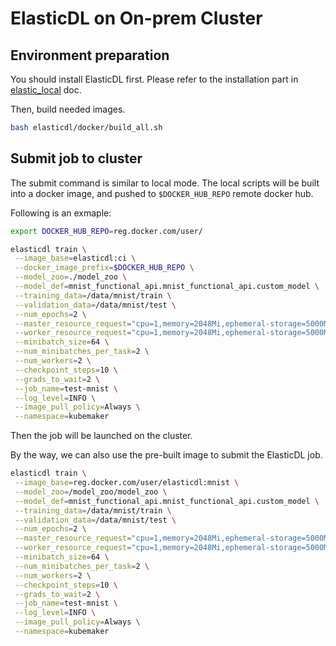 # ElasticDL on On-prem Cluster

## Environment preparation

You should install ElasticDL first. Please refer to the installation part in [elastic_local](elasticdl_local.md) doc.

Then, build needed images.

```bash
bash elasticdl/docker/build_all.sh
```

## Submit job to cluster

The submit command is similar to local mode. The local scripts will be built into a docker image, and pushed to `$DOCKER_HUB_REPO` remote docker hub.

Following is an exmaple:

```bash
export DOCKER_HUB_REPO=reg.docker.com/user/
```

```bash
elasticdl train \
 --image_base=elasticdl:ci \
 --docker_image_prefix=$DOCKER_HUB_REPO \
 --model_zoo=./model_zoo \
 --model_def=mnist_functional_api.mnist_functional_api.custom_model \
 --training_data=/data/mnist/train \
 --validation_data=/data/mnist/test \
 --num_epochs=2 \
 --master_resource_request="cpu=1,memory=2048Mi,ephemeral-storage=5000Mi" \
 --worker_resource_request="cpu=1,memory=2048Mi,ephemeral-storage=5000Mi" \
 --minibatch_size=64 \
 --num_minibatches_per_task=2 \
 --num_workers=2 \
 --checkpoint_steps=10 \
 --grads_to_wait=2 \
 --job_name=test-mnist \
 --log_level=INFO \
 --image_pull_policy=Always \
 --namespace=kubemaker
```

Then the job will be launched on the cluster.

By the way, we can also use the pre-built image to submit the ElasticDL job.

```bash
elasticdl train \
 --image_base=reg.docker.com/user/elasticdl:mnist \
 --model_zoo=/model_zoo/model_zoo \
 --model_def=mnist_functional_api.mnist_functional_api.custom_model \
 --training_data=/data/mnist/train \
 --validation_data=/data/mnist/test \
 --num_epochs=2 \
 --master_resource_request="cpu=1,memory=2048Mi,ephemeral-storage=5000Mi" \
 --worker_resource_request="cpu=1,memory=2048Mi,ephemeral-storage=5000Mi" \
 --minibatch_size=64 \
 --num_minibatches_per_task=2 \
 --num_workers=2 \
 --checkpoint_steps=10 \
 --grads_to_wait=2 \
 --job_name=test-mnist \
 --log_level=INFO \
 --image_pull_policy=Always \
 --namespace=kubemaker
```
